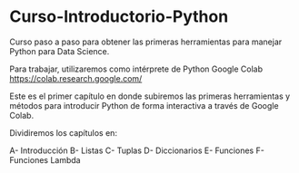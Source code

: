 # Curso-Introductorio-Python
Curso paso a paso para obtener las primeras herramientas para manejar Python para Data Science.

Para trabajar, utilizaremos como intérprete de Python Google Colab
https://colab.research.google.com/

Este es el primer capítulo en donde subiremos las primeras herramientas y métodos para introducir Python de forma interactiva a través de Google Colab. 

Dividiremos los capítulos en: 

A- Introducción
B- Listas
C- Tuplas
D- Diccionarios
E- Funciones
F- Funciones Lambda


